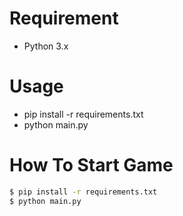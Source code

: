 # Requirement
- Python 3.x
# Usage
- pip install -r requirements.txt
- python main.py
# How To Start Game

```bash
$ pip install -r requirements.txt
$ python main.py
```